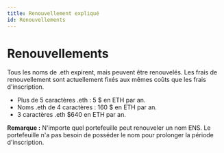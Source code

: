 ```yaml
---
title: Renouvellement expliqué
id: Renouvellements
---
```


# Renouvellements

Tous les noms de .eth expirent, mais peuvent être renouvelés. Les frais de renouvellement sont actuellement fixés aux mêmes coûts que les frais d'inscription.

* Plus de 5 caractères .eth : 5 $ en ETH par an.
* Noms .eth de 4 caractères : 160 $ en ETH par an.
* 3 caractères .eth $640 en ETH par an.

**Remarque :** N'importe quel portefeuille peut renouveler un nom ENS. Le portefeuille n'a pas besoin de posséder le nom pour prolonger la période d'inscription.

